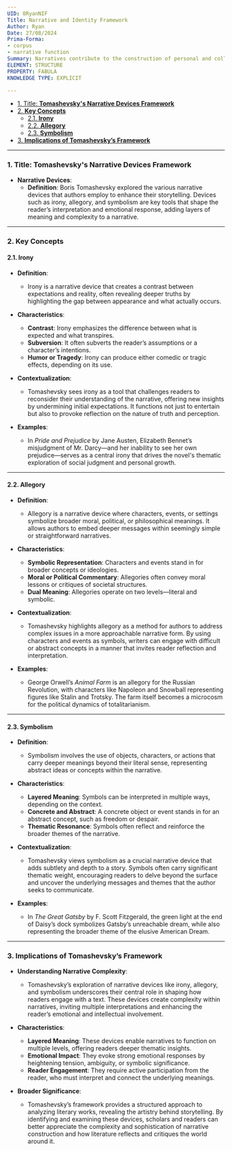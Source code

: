 ```yaml
---
UID: 8RyanNIF
Title: Narrative and Identity Framework
Author: Ryan
Date: 27/08/2024
Prima-Forma:
- corpus
- narrative function
Summary: Narratives contribute to the construction of personal and collective identities and how digital environments offer new possibillities for self-representation and identity formation.
ELEMENT: STRUCTURE
PROPERTY: FABULA
KNOWLEDGE TYPE: EXPLICIT

---
```


- [1. Title: **Tomashevsky's Narrative Devices Framework**](#1-title-tomashevskys-narrative-devices-framework)
- [2. **Key Concepts**](#2-key-concepts)
  - [2.1. **Irony**](#21-irony)
  - [2.2. **Allegory**](#22-allegory)
  - [2.3. **Symbolism**](#23-symbolism)
- [3. **Implications of Tomashevsky’s Framework**](#3-implications-of-tomashevskys-framework)




---

### 1. Title: **Tomashevsky's Narrative Devices Framework**

- **Narrative Devices**:
  - **Definition**: Boris Tomashevsky explored the various narrative devices that authors employ to enhance their storytelling. Devices such as irony, allegory, and symbolism are key tools that shape the reader’s interpretation and emotional response, adding layers of meaning and complexity to a narrative.

---

### 2. **Key Concepts**

#### 2.1. **Irony**

- **Definition**:
  - Irony is a narrative device that creates a contrast between expectations and reality, often revealing deeper truths by highlighting the gap between appearance and what actually occurs.

- **Characteristics**:
  - **Contrast**: Irony emphasizes the difference between what is expected and what transpires.
  - **Subversion**: It often subverts the reader’s assumptions or a character’s intentions.
  - **Humor or Tragedy**: Irony can produce either comedic or tragic effects, depending on its use.

- **Contextualization**:
  - Tomashevsky sees irony as a tool that challenges readers to reconsider their understanding of the narrative, offering new insights by undermining initial expectations. It functions not just to entertain but also to provoke reflection on the nature of truth and perception.

- **Examples**:
  - In *Pride and Prejudice* by Jane Austen, Elizabeth Bennet’s misjudgment of Mr. Darcy—and her inability to see her own prejudice—serves as a central irony that drives the novel's thematic exploration of social judgment and personal growth.

---

#### 2.2. **Allegory**

- **Definition**:
  - Allegory is a narrative device where characters, events, or settings symbolize broader moral, political, or philosophical meanings. It allows authors to embed deeper messages within seemingly simple or straightforward narratives.

- **Characteristics**:
  - **Symbolic Representation**: Characters and events stand in for broader concepts or ideologies.
  - **Moral or Political Commentary**: Allegories often convey moral lessons or critiques of societal structures.
  - **Dual Meaning**: Allegories operate on two levels—literal and symbolic.

- **Contextualization**:
  - Tomashevsky highlights allegory as a method for authors to address complex issues in a more approachable narrative form. By using characters and events as symbols, writers can engage with difficult or abstract concepts in a manner that invites reader reflection and interpretation.

- **Examples**:
  - George Orwell’s *Animal Farm* is an allegory for the Russian Revolution, with characters like Napoleon and Snowball representing figures like Stalin and Trotsky. The farm itself becomes a microcosm for the political dynamics of totalitarianism.

---

#### 2.3. **Symbolism**

- **Definition**:
  - Symbolism involves the use of objects, characters, or actions that carry deeper meanings beyond their literal sense, representing abstract ideas or concepts within the narrative.

- **Characteristics**:
  - **Layered Meaning**: Symbols can be interpreted in multiple ways, depending on the context.
  - **Concrete and Abstract**: A concrete object or event stands in for an abstract concept, such as freedom or despair.
  - **Thematic Resonance**: Symbols often reflect and reinforce the broader themes of the narrative.

- **Contextualization**:
  - Tomashevsky views symbolism as a crucial narrative device that adds subtlety and depth to a story. Symbols often carry significant thematic weight, encouraging readers to delve beyond the surface and uncover the underlying messages and themes that the author seeks to communicate.

- **Examples**:
  - In *The Great Gatsby* by F. Scott Fitzgerald, the green light at the end of Daisy’s dock symbolizes Gatsby’s unreachable dream, while also representing the broader theme of the elusive American Dream.

---

### 3. **Implications of Tomashevsky’s Framework**

- **Understanding Narrative Complexity**:
  - Tomashevsky’s exploration of narrative devices like irony, allegory, and symbolism underscores their central role in shaping how readers engage with a text. These devices create complexity within narratives, inviting multiple interpretations and enhancing the reader’s emotional and intellectual involvement.

- **Characteristics**:
  - **Layered Meaning**: These devices enable narratives to function on multiple levels, offering readers deeper thematic insights.
  - **Emotional Impact**: They evoke strong emotional responses by heightening tension, ambiguity, or symbolic significance.
  - **Reader Engagement**: They require active participation from the reader, who must interpret and connect the underlying meanings.

- **Broader Significance**:
  - Tomashevsky’s framework provides a structured approach to analyzing literary works, revealing the artistry behind storytelling. By identifying and examining these devices, scholars and readers can better appreciate the complexity and sophistication of narrative construction and how literature reflects and critiques the world around it.
